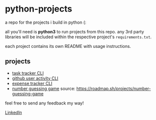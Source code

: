 # python-projects

a repo for the projects i build in python (:

all you'll need is **python3** to run projects from this repo. any 3rd party libraries will be included within the respective project's `requirements.txt`.

each project contains its own README with usage instructions.

## projects

- [task tracker CLI](./task-tracker-cli/README.md) 
- [github user activity CLI](./github-user-activity/README.md) 
- [expense tracker CLI](./expense-tracker/README.md)
- [number guessing game](./number-guessing-game/README.md) source: https://roadmap.sh/projects/number-guessing-game
  
feel free to send any feedback my way!

[LinkedIn](https://www.linkedin.com/in/ferrell-gray-ab3121182/)
